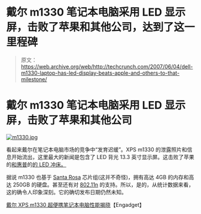 # 戴尔 m1330 笔记本电脑采用 LED 显示屏，击败了苹果和其他公司，达到了这一里程碑

> 原文：<https://web.archive.org/web/http://techcrunch.com/2007/06/04/dell-m1330-laptop-has-led-display-beats-apple-and-others-to-that-milestone/>

# 戴尔 m1330 笔记本电脑采用 LED 显示屏，击败了苹果和其他公司

[![m1330.jpg](img/8ef58732ad9835166693792615caec64.png)](https://web.archive.org/web/20210304132526/https://beta.techcrunch.com/wp-content/uploads/2007/06/m1330.jpg "m1330.jpg")

看起来戴尔在笔记本电脑市场的竞争中“发育迟缓”。XPS m1330 的泄露照片和信息开始流出，这里最大的新闻是包含了 LED 背光 13.3 英寸显示屏。这击败了苹果的[和惠普](https://web.archive.org/web/20210304132526/http://crunchgear.com/2007/05/09/rumors-no-santa-rosa-macbooks-oled-on-the-way/)的[的 LED 冲床。](https://web.archive.org/web/20210304132526/http://crunchgear.com/2007/05/17/hp-led-notebooks-on-the-way/)

据说 m1330 也基于 [Santa Rosa](https://web.archive.org/web/20210304132526/http://crunchgear.com/2007/05/09/intels-santa-rosa-explained-in-excruciating-detail/) 芯片组(这并不奇怪)，拥有高达 4GB 的内存和高达 250GB 的硬盘。甚至还有对 [802.11n](https://web.archive.org/web/20210304132526/http://crunchgear.com/2007/05/21/help-key-taking-the-80211n-plunge/) 的支持。所以，是的，从统计数据来看，这的确令人印象深刻。它的确切发布日期仍然未知。

[戴尔 XPS m1330 超便携笔记本电脑性能揭晓](https://web.archive.org/web/20210304132526/http://www.engadget.com/2007/06/04/dell-xps-m1330-performance-ultraportable-revealed/)【Engadget】